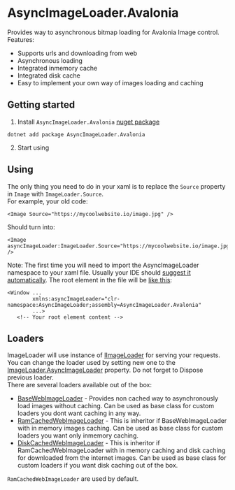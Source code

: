 # AsyncImageLoader.Avalonia

Provides way to asynchronous bitmap loading for Avalonia Image control.  
Features:
- Supports urls and downloading from web
- Asynchronous loading
- Integrated inmemory cache
- Integrated disk cache
- Easy to implement your own way of images loading and caching

## Getting started

1. Install `AsyncImageLoader.Avalonia` [nuget package](https://www.nuget.org/packages/AsyncImageLoader.Avalonia/)
```
dotnet add package AsyncImageLoader.Avalonia
```
2. Start using

## Using

The only thing you need to do in your xaml is to replace the `Source` property in `Image` with `ImageLoader.Source`.  
For example, your old code:  
```xaml
<Image Source="https://mycoolwebsite.io/image.jpg" />
``` 
Should turn into:
```xaml
<Image asyncImageLoader:ImageLoader.Source="https://mycoolwebsite.io/image.jpg" />
```
Note: The first time you will need to import the AsyncImageLoader namespace to your xaml file. Usually your IDE should [suggest it automatically](https://user-images.githubusercontent.com/29896317/140953397-00028365-5b93-4e6c-b470-094a555870c8.png). The root element in the file will be [like this](https://github.com/AvaloniaUtils/AsyncImageLoader.Avalonia/blob/master/AsyncImageLoader.Avalonia.Demo/Views/MainWindow.axaml#L6):
```xaml
<Window ...
        xmlns:asyncImageLoader="clr-namespace:AsyncImageLoader;assembly=AsyncImageLoader.Avalonia"
        ...>
   <!-- Your root element content -->
```

## Loaders
ImageLoader will use instance of [IImageLoader](https://github.com/AvaloniaUtils/AsyncImageLoader.Avalonia/blob/master/AsyncImageLoader.Avalonia/IAsyncImageLoader.cs) for serving your requests.  
You can change the loader used by setting new one to the [ImageLoader.AsyncImageLoader](https://github.com/AvaloniaUtils/AsyncImageLoader.Avalonia/blob/master/AsyncImageLoader.Avalonia/ImageLoader.cs#L10) property. Do not forget to Dispose previous loader.  
There are several loaders available out of the box: 
- [BaseWebImageLoader](https://github.com/AvaloniaUtils/AsyncImageLoader.Avalonia/blob/master/AsyncImageLoader.Avalonia/Loaders/BaseCachedWebImageLoader.cs) - Provides non cached way to asynchronously load images without caching. Can be used as base class for custom loaders you dont want caching in any way.
- [RamCachedWebImageLoader](https://github.com/AvaloniaUtils/AsyncImageLoader.Avalonia/blob/master/AsyncImageLoader.Avalonia/Loaders/RamCachedWebImageLoader.cs) - This is inheritor if BaseWebImageLoader with in memory images caching. Can be used as base class for custom loaders you want only inmemory caching.
- [DiskCachedWebImageLoader](https://github.com/AvaloniaUtils/AsyncImageLoader.Avalonia/blob/master/AsyncImageLoader.Avalonia/Loaders/DiskCachedWebImageLoader.cs) - This is inheritor if RamCachedWebImageLoader with in memory caching and disk caching for downloaded from the internet images. Can be used as base class for custom loaders if you want disk caching out of the box.

`RamCachedWebImageLoader` are used by default.
